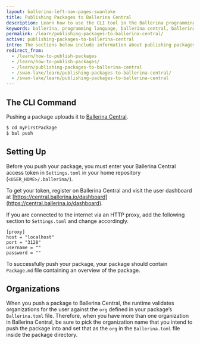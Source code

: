```yaml
---
layout: ballerina-left-nav-pages-swanlake
title: Publishing Packages to Ballerina Central
description: Learn how to use the CLI tool in the Ballerina programming language to push packages to Ballerina Central.
keywords: ballerina, programming language, ballerina central, ballerina packages
permalink: /learn/publishing-packages-to-ballerina-central/
active: publishing-packages-to-ballerina-central
intro: The sections below include information about publishing packages to Ballerina Central.
redirect_from:
  - /learn/how-to-publish-packages
  - /learn/how-to-publish-packages/
  - /learn/publishing-packages-to-ballerina-central
  - /swan-lake/learn/publishing-packages-to-ballerina-central/
  - /swan-lake/learn/publishing-packages-to-ballerina-central
---
```


## The CLI Command

Pushing a package uploads it to [Ballerina Central](https://central.ballerina.io/).

``` bash
$ cd myFirstPackage
$ bal push
```

## Setting Up

Before you push your package, you must enter your Ballerina Central access token in `Settings.toml` in your home repository (`<USER_HOME>/.ballerina/`).

To get your token, register on Ballerina Central and visit the user dashboard at [https://central.ballerina.io/dashboard](https://central.ballerina.io/dashboard).

If you are connected to the internet via an HTTP proxy, add the following section to `Settings.toml` and change accordingly.

```
[proxy]
host = "localhost"
port = "3128"
username = ""
password = ""
```

To successfully push your package, your package should contain `Package.md` file containing an overview of the package.

## Organizations

When you push a package to Ballerina Central, the runtime validates organizations for the user against the `org` defined in your package’s `Ballerina.toml` file. Therefore, when you have more than one organization in Ballerina Central, be sure to pick the organization name that you intend to push the package into and set that as the `org` in the `Ballerina.toml` file inside the package directory.

